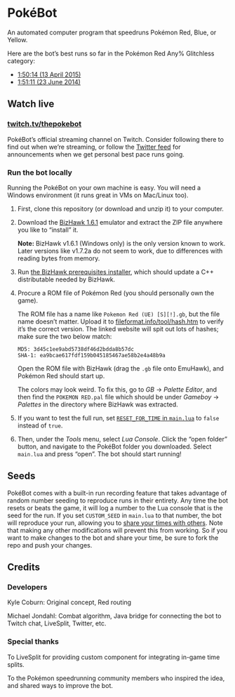 # PokéBot

An automated computer program that speedruns Pokémon Red, Blue, or Yellow.

Here are the bot’s best runs so far in the Pokémon Red Any% Glitchless category:

* [1:50:14 (13 April 2015)](https://www.youtube.com/watch?v=lVE_ksd4WJw)
* [1:51:11 (23 June 2014)](https://www.youtube.com/watch?v=M4pOlQ-mIoc)

## Watch live

### [twitch.tv/thepokebot](http://www.twitch.tv/thepokebot)

PokéBot’s official streaming channel on Twitch. Consider following there to find out when we’re streaming, or follow the [Twitter feed](https://twitter.com/thepokebot) for announcements when we get personal best pace runs going.

### Run the bot locally

Running the PokéBot on your own machine is easy. You will need a Windows environment (it runs great in VMs on Mac/Linux too).

1. First, clone this repository (or download and unzip it) to your computer.

2. Download the [BizHawk 1.6.1](http://sourceforge.net/projects/bizhawk/files/BizHawk/BizHawk-1.6.1.zip/download) emulator and extract the ZIP file anywhere you like to “install” it.

    **Note:** BizHawk v1.6.1 (Windows only) is the only version known to work. Later versions like v1.7.2a do not seem to work, due to differences with reading bytes from memory.

3. Run [the BizHawk prerequisites installer](http://sourceforge.net/projects/bizhawk/files/Prerequisites/bizhawk_prereqs_v1.1.zip/download), which should update a C++ distributable needed by BizHawk.

4. Procure a ROM file of Pokémon Red (you should personally own the game).

    The ROM file has a name like `Pokemon Red (UE) [S][!].gb`, but the file name doesn’t matter. Upload it to [fileformat.info/tool/hash.htm](http://www.fileformat.info/tool/hash.htm) to verify it’s the correct version. The linked website will spit out lots of hashes; make sure the two below match:

    ```
    MD5: 3d45c1ee9abd5738df46d2bdda8b57dc
    SHA-1: ea9bcae617fdf159b045185467ae58b2e4a48b9a
    ```

    Open the ROM file with BizHawk (drag the `.gb` file onto EmuHawk), and Pokémon Red should start up.

    The colors may look weird. To fix this, go to _GB_ → _Palette Editor_, and then find the `POKEMON RED.pal` file which should be under _Gameboy_ → _Palettes_ in the directory where BizHawk was extracted.

5. If you want to test the full run, set [`RESET_FOR_TIME` in `main.lua`](https://github.com/kylecoburn/PokeBot/blob/0fd1258ca17f7d74edbac72fa0afc2b5c6d58bb3/main.lua#L3) to `false` instead of `true`.

6. Then, under the _Tools_ menu, select _Lua Console_. Click the “open folder” button, and navigate to the PokéBot folder you downloaded. Select `main.lua` and press “open”. The bot should start running!

## Seeds

PokéBot comes with a built-in run recording feature that takes advantage of random number seeding to reproduce runs in their entirety. Any time the bot resets or beats the game, it will log a number to the Lua console that is the seed for the run. If you set `CUSTOM_SEED` in `main.lua` to that number, the bot will reproduce your run, allowing you to [share your times with others](Seeds.md). Note that making any other modifications will prevent this from working. So if you want to make changes to the bot and share your time, be sure to fork the repo and push your changes.

## Credits

### Developers

Kyle Coburn: Original concept, Red routing

Michael Jondahl: Combat algorithm, Java bridge for connecting the bot to Twitch chat, LiveSplit, Twitter, etc.

### Special thanks

To LiveSplit for providing custom component for integrating in-game time splits.

To the Pokémon speedrunning community members who inspired the idea, and shared ways to improve the bot.
